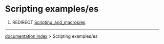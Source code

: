 # Scripting examples/es
1.  REDIRECT [Scripting\_and\_macros/es](Scripting_and_macros/es.md)

---
[documentation index](../README.md) > Scripting examples/es
